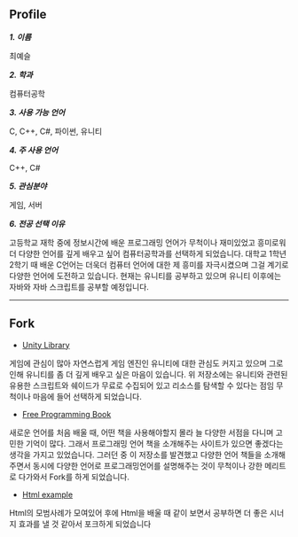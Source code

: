 ## Profile


**_1. 이름_**

최예슬<br>


**_2. 학과_**

컴퓨터공학


**_3. 사용 가능 언어_**

C, C++, C#, 파이썬, 유니티


**_4. 주 사용 언어_**  

C++, C#


**_5. 관심분야_**

게임, 서버


**_6. 전공 선택 이유_** 

고등학교 재학 중에 정보시간에 배운 프로그래밍 언어가 무척이나 재미있었고 흥미로워 더 다양한 언어를 깊게 배우고 싶어 컴퓨터공학과를 선택하게 되었습니다. 대학교 1학년 2학기 때 배운 C언어는 더욱더 컴퓨터 언어에 대한 제 흥미를 자극시켰으며 그걸 계기로 다양한 언어에 도전하고 있습니다. 현재는 유니티를 공부하고 있으며 유니티 이후에는 자바와 자바 스크립트를 공부할 예정입니다.


- - - 


## Fork
* [Unity Library](https://github.com/UnityCommunity/UnityLibrary.git)

 게임에 관심이 많아 자연스럽게 게임 엔진인 유니티에 대한 관심도 커지고 있으며 그로인해 유니티를 좀 더 깊게 배우고 싶은 마음이 있습니다. 위 저장소에는 유니티와 관련된 유용한 스크립트와 쉐이드가 무료로 수집되어 있고 리소스를 탐색할 수 있다는 점임 무척이나 마음에 들어 선택하게 되었습니다.
 
 
* [Free Programming Book](https://github.com/free-programming-books)

 새로운 언어를 처음 배울 때, 어떤 책을 사용해야할지 몰라 늘 다양한 서점을 다니며 고민한 기억이 많다. 그래서 프로그래밍 언어 책을 소개해주는 사이트가 있으면 좋겠다는 생각을 가지고 있었습니다. 그러던 중 이 저장소를 발견했고 다양한 언어 책들을 소개해주면서 동시에 다양한 언어로 프로그래밍언어를 설명해주는 것이 무척이나 강한 메리트로 다가와서 Fork를 하게 되었습니다.
 

* [Html example](https://github.com/google/WebFundamentals)

 Html의 모범사례가 모여있어 후에 Html을 배울 때 같이 보면서 공부하면 더 좋은 시너지 효과를 낼 것 같아서 포크하게 되었습니다

